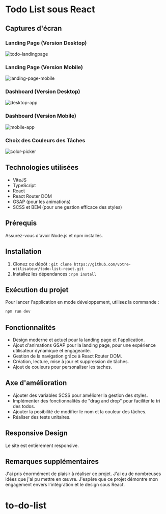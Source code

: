 # Todo List sous React

## Captures d'écran

### Landing Page (Version Desktop)
![todo-landingpage](https://github.com/kevinkotcherga/todo/assets/78493094/c02f9e08-99b5-4351-b2a2-19b49e7fffdc)

### Landing Page (Version Mobile)
![landing-page-mobile](https://github.com/kevinkotcherga/todo/assets/78493094/77391b0a-4ac2-4da5-9852-b44337a56f2b)

### Dashboard (Version Desktop)
![desktop-app](https://github.com/kevinkotcherga/todo/assets/78493094/af61e514-e9c4-4a79-9c16-bf719aec23db)

### Dashboard (Version Mobile)
![mobile-app](https://github.com/kevinkotcherga/todo/assets/78493094/18f98400-5a89-4312-896d-386cb81ad11d)

### Choix des Couleurs des Tâches
![color-picker](https://github.com/kevinkotcherga/todo/assets/78493094/594085c4-0cc3-4910-b3a7-12477944b3be)

## Technologies utilisées
- ViteJS
- TypeScript
- React
- React Router DOM
- GSAP (pour les animations)
- SCSS et BEM (pour une gestion efficace des styles)

## Prérequis
Assurez-vous d'avoir Node.js et npm installés.

## Installation
1. Clonez ce dépôt : `git clone https://github.com/votre-utilisateur/todo-list-react.git`
2. Installez les dépendances : `npm install`

## Exécution du projet
Pour lancer l'application en mode développement, utilisez la commande :
```bash
npm run dev
```

## Fonctionnalités
- Design moderne et actuel pour la landing page et l'application.
- Ajout d'animations GSAP pour la landing page, pour une expérience utilisateur dynamique et engageante.
- Gestion de la navigation grâce à React Router DOM.
- Création, lecture, mise à jour et suppression de tâches.
- Ajout de couleurs pour personaliser les taches.

## Axe d'amélioration
- Ajouter des variables SCSS pour améliorer la gestion des styles.
- Implémenter des fonctionnalités de "drag and drop" pour faciliter le tri des todos.
- Ajouter la posibilité de modifier le nom et la couleur des tâches.
- Réaliser des tests unitaires.

## Responsive Design
Le site est entièrement responsive.

## Remarques supplémentaires
J'ai pris énormément de plaisir à réaliser ce projet. J'ai eu de nombreuses idées que j'ai pu mettre en œuvre. J'espère que ce projet démontre mon engagement envers l'intégration et le design sous React.

# to-do-list
